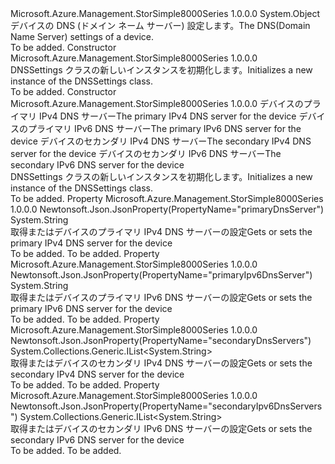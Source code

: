 <Type Name="DNSSettings" FullName="Microsoft.Azure.Management.StorSimple8000Series.Models.DNSSettings">
  <TypeSignature Language="C#" Value="public class DNSSettings" />
  <TypeSignature Language="ILAsm" Value=".class public auto ansi beforefieldinit DNSSettings extends System.Object" />
  <TypeSignature Language="DocId" Value="T:Microsoft.Azure.Management.StorSimple8000Series.Models.DNSSettings" />
  <TypeSignature Language="VB.NET" Value="Public Class DNSSettings" />
  <TypeSignature Language="F#" Value="type DNSSettings = class" />
  <AssemblyInfo>
    <AssemblyName>Microsoft.Azure.Management.StorSimple8000Series</AssemblyName>
    <AssemblyVersion>1.0.0.0</AssemblyVersion>
  </AssemblyInfo>
  <Base>
    <BaseTypeName>System.Object</BaseTypeName>
  </Base>
  <Interfaces />
  <Docs>
    <summary>
            <span data-ttu-id="3dcc7-101">デバイスの DNS (ドメイン ネーム サーバー) 設定します。</span><span class="sxs-lookup"><span data-stu-id="3dcc7-101">The DNS(Domain Name Server) settings of a device.</span></span>
            </summary>
    <remarks>To be added.</remarks>
  </Docs>
  <Members>
    <Member MemberName=".ctor">
      <MemberSignature Language="C#" Value="public DNSSettings ();" />
      <MemberSignature Language="ILAsm" Value=".method public hidebysig specialname rtspecialname instance void .ctor() cil managed" />
      <MemberSignature Language="DocId" Value="M:Microsoft.Azure.Management.StorSimple8000Series.Models.DNSSettings.#ctor" />
      <MemberSignature Language="VB.NET" Value="Public Sub New ()" />
      <MemberType>Constructor</MemberType>
      <AssemblyInfo>
        <AssemblyName>Microsoft.Azure.Management.StorSimple8000Series</AssemblyName>
        <AssemblyVersion>1.0.0.0</AssemblyVersion>
      </AssemblyInfo>
      <Parameters />
      <Docs>
        <summary>
            <span data-ttu-id="3dcc7-102">DNSSettings クラスの新しいインスタンスを初期化します。</span><span class="sxs-lookup"><span data-stu-id="3dcc7-102">Initializes a new instance of the DNSSettings class.</span></span>
            </summary>
        <remarks>To be added.</remarks>
      </Docs>
    </Member>
    <Member MemberName=".ctor">
      <MemberSignature Language="C#" Value="public DNSSettings (string primaryDnsServer = null, string primaryIpv6DnsServer = null, System.Collections.Generic.IList&lt;string&gt; secondaryDnsServers = null, System.Collections.Generic.IList&lt;string&gt; secondaryIpv6DnsServers = null);" />
      <MemberSignature Language="ILAsm" Value=".method public hidebysig specialname rtspecialname instance void .ctor(string primaryDnsServer, string primaryIpv6DnsServer, class System.Collections.Generic.IList`1&lt;string&gt; secondaryDnsServers, class System.Collections.Generic.IList`1&lt;string&gt; secondaryIpv6DnsServers) cil managed" />
      <MemberSignature Language="DocId" Value="M:Microsoft.Azure.Management.StorSimple8000Series.Models.DNSSettings.#ctor(System.String,System.String,System.Collections.Generic.IList{System.String},System.Collections.Generic.IList{System.String})" />
      <MemberSignature Language="VB.NET" Value="Public Sub New (Optional primaryDnsServer As String = null, Optional primaryIpv6DnsServer As String = null, Optional secondaryDnsServers As IList(Of String) = null, Optional secondaryIpv6DnsServers As IList(Of String) = null)" />
      <MemberSignature Language="F#" Value="new Microsoft.Azure.Management.StorSimple8000Series.Models.DNSSettings : string * string * System.Collections.Generic.IList&lt;string&gt; * System.Collections.Generic.IList&lt;string&gt; -&gt; Microsoft.Azure.Management.StorSimple8000Series.Models.DNSSettings" Usage="new Microsoft.Azure.Management.StorSimple8000Series.Models.DNSSettings (primaryDnsServer, primaryIpv6DnsServer, secondaryDnsServers, secondaryIpv6DnsServers)" />
      <MemberType>Constructor</MemberType>
      <AssemblyInfo>
        <AssemblyName>Microsoft.Azure.Management.StorSimple8000Series</AssemblyName>
        <AssemblyVersion>1.0.0.0</AssemblyVersion>
      </AssemblyInfo>
      <Parameters>
        <Parameter Name="primaryDnsServer" Type="System.String" />
        <Parameter Name="primaryIpv6DnsServer" Type="System.String" />
        <Parameter Name="secondaryDnsServers" Type="System.Collections.Generic.IList&lt;System.String&gt;" />
        <Parameter Name="secondaryIpv6DnsServers" Type="System.Collections.Generic.IList&lt;System.String&gt;" />
      </Parameters>
      <Docs>
        <param name="primaryDnsServer"><span data-ttu-id="3dcc7-103">デバイスのプライマリ IPv4 DNS サーバー</span><span class="sxs-lookup"><span data-stu-id="3dcc7-103">The primary IPv4 DNS server for the device</span></span></param>
        <param name="primaryIpv6DnsServer"><span data-ttu-id="3dcc7-104">デバイスのプライマリ IPv6 DNS サーバー</span><span class="sxs-lookup"><span data-stu-id="3dcc7-104">The primary IPv6 DNS server for the device</span></span></param>
        <param name="secondaryDnsServers"><span data-ttu-id="3dcc7-105">デバイスのセカンダリ IPv4 DNS サーバー</span><span class="sxs-lookup"><span data-stu-id="3dcc7-105">The secondary IPv4 DNS server for the device</span></span></param>
        <param name="secondaryIpv6DnsServers"><span data-ttu-id="3dcc7-106">デバイスのセカンダリ IPv6 DNS サーバー</span><span class="sxs-lookup"><span data-stu-id="3dcc7-106">The secondary IPv6 DNS server for the device</span></span></param>
        <summary>
            <span data-ttu-id="3dcc7-107">DNSSettings クラスの新しいインスタンスを初期化します。</span><span class="sxs-lookup"><span data-stu-id="3dcc7-107">Initializes a new instance of the DNSSettings class.</span></span>
            </summary>
        <remarks>To be added.</remarks>
      </Docs>
    </Member>
    <Member MemberName="PrimaryDnsServer">
      <MemberSignature Language="C#" Value="public string PrimaryDnsServer { get; set; }" />
      <MemberSignature Language="ILAsm" Value=".property instance string PrimaryDnsServer" />
      <MemberSignature Language="DocId" Value="P:Microsoft.Azure.Management.StorSimple8000Series.Models.DNSSettings.PrimaryDnsServer" />
      <MemberSignature Language="VB.NET" Value="Public Property PrimaryDnsServer As String" />
      <MemberSignature Language="F#" Value="member this.PrimaryDnsServer : string with get, set" Usage="Microsoft.Azure.Management.StorSimple8000Series.Models.DNSSettings.PrimaryDnsServer" />
      <MemberType>Property</MemberType>
      <AssemblyInfo>
        <AssemblyName>Microsoft.Azure.Management.StorSimple8000Series</AssemblyName>
        <AssemblyVersion>1.0.0.0</AssemblyVersion>
      </AssemblyInfo>
      <Attributes>
        <Attribute>
          <AttributeName>Newtonsoft.Json.JsonProperty(PropertyName="primaryDnsServer")</AttributeName>
        </Attribute>
      </Attributes>
      <ReturnValue>
        <ReturnType>System.String</ReturnType>
      </ReturnValue>
      <Docs>
        <summary>
            <span data-ttu-id="3dcc7-108">取得またはデバイスのプライマリ IPv4 DNS サーバーの設定</span><span class="sxs-lookup"><span data-stu-id="3dcc7-108">Gets or sets the primary IPv4 DNS server for the device</span></span>
            </summary>
        <value>To be added.</value>
        <remarks>To be added.</remarks>
      </Docs>
    </Member>
    <Member MemberName="PrimaryIpv6DnsServer">
      <MemberSignature Language="C#" Value="public string PrimaryIpv6DnsServer { get; set; }" />
      <MemberSignature Language="ILAsm" Value=".property instance string PrimaryIpv6DnsServer" />
      <MemberSignature Language="DocId" Value="P:Microsoft.Azure.Management.StorSimple8000Series.Models.DNSSettings.PrimaryIpv6DnsServer" />
      <MemberSignature Language="VB.NET" Value="Public Property PrimaryIpv6DnsServer As String" />
      <MemberSignature Language="F#" Value="member this.PrimaryIpv6DnsServer : string with get, set" Usage="Microsoft.Azure.Management.StorSimple8000Series.Models.DNSSettings.PrimaryIpv6DnsServer" />
      <MemberType>Property</MemberType>
      <AssemblyInfo>
        <AssemblyName>Microsoft.Azure.Management.StorSimple8000Series</AssemblyName>
        <AssemblyVersion>1.0.0.0</AssemblyVersion>
      </AssemblyInfo>
      <Attributes>
        <Attribute>
          <AttributeName>Newtonsoft.Json.JsonProperty(PropertyName="primaryIpv6DnsServer")</AttributeName>
        </Attribute>
      </Attributes>
      <ReturnValue>
        <ReturnType>System.String</ReturnType>
      </ReturnValue>
      <Docs>
        <summary>
            <span data-ttu-id="3dcc7-109">取得またはデバイスのプライマリ IPv6 DNS サーバーの設定</span><span class="sxs-lookup"><span data-stu-id="3dcc7-109">Gets or sets the primary IPv6 DNS server for the device</span></span>
            </summary>
        <value>To be added.</value>
        <remarks>To be added.</remarks>
      </Docs>
    </Member>
    <Member MemberName="SecondaryDnsServers">
      <MemberSignature Language="C#" Value="public System.Collections.Generic.IList&lt;string&gt; SecondaryDnsServers { get; set; }" />
      <MemberSignature Language="ILAsm" Value=".property instance class System.Collections.Generic.IList`1&lt;string&gt; SecondaryDnsServers" />
      <MemberSignature Language="DocId" Value="P:Microsoft.Azure.Management.StorSimple8000Series.Models.DNSSettings.SecondaryDnsServers" />
      <MemberSignature Language="VB.NET" Value="Public Property SecondaryDnsServers As IList(Of String)" />
      <MemberSignature Language="F#" Value="member this.SecondaryDnsServers : System.Collections.Generic.IList&lt;string&gt; with get, set" Usage="Microsoft.Azure.Management.StorSimple8000Series.Models.DNSSettings.SecondaryDnsServers" />
      <MemberType>Property</MemberType>
      <AssemblyInfo>
        <AssemblyName>Microsoft.Azure.Management.StorSimple8000Series</AssemblyName>
        <AssemblyVersion>1.0.0.0</AssemblyVersion>
      </AssemblyInfo>
      <Attributes>
        <Attribute>
          <AttributeName>Newtonsoft.Json.JsonProperty(PropertyName="secondaryDnsServers")</AttributeName>
        </Attribute>
      </Attributes>
      <ReturnValue>
        <ReturnType>System.Collections.Generic.IList&lt;System.String&gt;</ReturnType>
      </ReturnValue>
      <Docs>
        <summary>
            <span data-ttu-id="3dcc7-110">取得またはデバイスのセカンダリ IPv4 DNS サーバーの設定</span><span class="sxs-lookup"><span data-stu-id="3dcc7-110">Gets or sets the secondary IPv4 DNS server for the device</span></span>
            </summary>
        <value>To be added.</value>
        <remarks>To be added.</remarks>
      </Docs>
    </Member>
    <Member MemberName="SecondaryIpv6DnsServers">
      <MemberSignature Language="C#" Value="public System.Collections.Generic.IList&lt;string&gt; SecondaryIpv6DnsServers { get; set; }" />
      <MemberSignature Language="ILAsm" Value=".property instance class System.Collections.Generic.IList`1&lt;string&gt; SecondaryIpv6DnsServers" />
      <MemberSignature Language="DocId" Value="P:Microsoft.Azure.Management.StorSimple8000Series.Models.DNSSettings.SecondaryIpv6DnsServers" />
      <MemberSignature Language="VB.NET" Value="Public Property SecondaryIpv6DnsServers As IList(Of String)" />
      <MemberSignature Language="F#" Value="member this.SecondaryIpv6DnsServers : System.Collections.Generic.IList&lt;string&gt; with get, set" Usage="Microsoft.Azure.Management.StorSimple8000Series.Models.DNSSettings.SecondaryIpv6DnsServers" />
      <MemberType>Property</MemberType>
      <AssemblyInfo>
        <AssemblyName>Microsoft.Azure.Management.StorSimple8000Series</AssemblyName>
        <AssemblyVersion>1.0.0.0</AssemblyVersion>
      </AssemblyInfo>
      <Attributes>
        <Attribute>
          <AttributeName>Newtonsoft.Json.JsonProperty(PropertyName="secondaryIpv6DnsServers")</AttributeName>
        </Attribute>
      </Attributes>
      <ReturnValue>
        <ReturnType>System.Collections.Generic.IList&lt;System.String&gt;</ReturnType>
      </ReturnValue>
      <Docs>
        <summary>
            <span data-ttu-id="3dcc7-111">取得またはデバイスのセカンダリ IPv6 DNS サーバーの設定</span><span class="sxs-lookup"><span data-stu-id="3dcc7-111">Gets or sets the secondary IPv6 DNS server for the device</span></span>
            </summary>
        <value>To be added.</value>
        <remarks>To be added.</remarks>
      </Docs>
    </Member>
  </Members>
</Type>